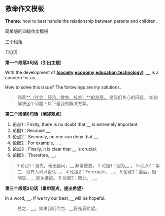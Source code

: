 ## 救命作文模板

**Theme:** how to best handle the relationship between parents and children.

简单版的四级作文模板

三个段落

11句话

**第一个段落3句话（引出主题）**

With the development of <u>**(society,economy,education,technology)**</u>, <u>&emsp;</u> is a concern for us.

How to solve this issue? The followings are my solutions.

> 随着<u>**（社会、经济、教育、技术）**的发展，</u> 是我们关心的问题。
> 如何解决这个问题？以下是我的解决方案。

**第二个段落6句话（阐述观点）**

1. 论点1：Firstly, there is no doubt that <u>&emsp;</u> is extremely important.
2. 论据1：Because  <u>&emsp;</u>.
3. 论点2：Secondly, no one can deny that  <u>&emsp;</u>.
4. 论据2：For example,  <u>&emsp;</u>.
5. 论点3：Finally, it is clear that  <u>&emsp;</u> is crucial.
6. 论据3：Therefore,  <u>&emsp;</u>.

> 1.论点1：首先，毫无疑问，<u>&emsp;</u> 非常重要。
> 2.论据1：因为<u>&emsp;</u> 。
> 3.论点2：第二，没有人可以否认<u>&emsp;</u>。
> 4.论据2：Forexaple，<u>&emsp;</u>。
> 5.论点3：最后，很明显，<u>&emsp;</u> 是关键的。
> 6.论据3：因此，<u>&emsp;</u>。

**第三个段落2句话（重申观点，提出希望）**

In a word,  <u>&emsp;</u>. If we try our best,  <u>&emsp;</u>will be hopeful.

> 总之，<u>&emsp;</u>。如果我们尽力，<u>&emsp;</u>将充满希望。